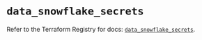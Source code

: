 # `data_snowflake_secrets`

Refer to the Terraform Registry for docs: [`data_snowflake_secrets`](https://registry.terraform.io/providers/snowflake-labs/snowflake/1.0.2/docs/data-sources/secrets).
